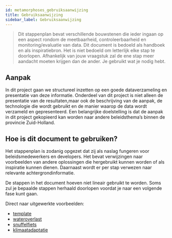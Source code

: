 ```yaml
---
id: metamorphoses_gebruiksaanwijzing
title: Gebruiksaanwijzing
sidebar_label: Gebruiksaanwijzing
---
```


> Dit stappenplan bevat verschillende bouwstenen die ieder ingaan op een aspect rondom de meetbaarheid, controleerbaarheid en monitoring/evaluatie van data.
Dit document is bedoeld als handboek en als inspiratiebron. Het is niet bedoeld om letterlijk elke stap te doorlopen. Afhankelijk van jouw vraagstuk zal de ene stap meer aandacht moeten krijgen dan de ander. Je gebruikt wat je nodig hebt. 

## Aanpak
In dit project gaan we structureel inzetten op een goede dataverzameling en presentatie van deze informatie. Onderdeel van dit project is niet alleen de presentatie van de resultaten,maar ook de beschrijving van de aanpak, de technologie die wordt gebruikt en de manier waarop de data wordt verzameld en gepresenteerd. Een belangrijke doelstelling is dat de aanpak in dit project gekopieerd kan worden naar andere beleidsthema’s binnen de provincie Zuid-Holland. 
## Hoe is dit document te gebruiken?
Het stappenplan is zodanig opgezet dat zij als naslag fungeren voor beleidsmedewerkers en developers. Het bevat verwijzingen naar voorbeelden van andere oplossingen die hergebruikt kunnen worden of als inspiratie kunnen dienen. Daarnaast wordt er per stap verwezen naar relevante achtergrondinformatie.     

De stappen in het document hoeven niet lineair gebruikt te worden. Soms zul je bepaalde stappen herhaald doorlopen voordat je naar een volgende fase kunt gaan.

Direct naar uitgewerkte voorbeelden: 
+ [template](metamorphoses_voorbeeld_template.md) 
+ [wateroverlast](metamorphoses_voorbeeld_wateroverlast.md) 
+ [snuffelfiets](metamorphoses_voorbeeld_snuffelfiets.md) 
+ [klimaatadaptatie](metamorphoses_voorbeeld_klimaatadaptatie.md)
